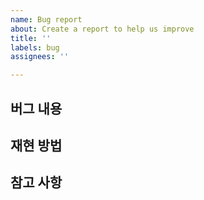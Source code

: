```yaml
---
name: Bug report
about: Create a report to help us improve
title: ''
labels: bug
assignees: ''

---
```


## 버그 내용 

## 재현 방법 

## 참고 사항
